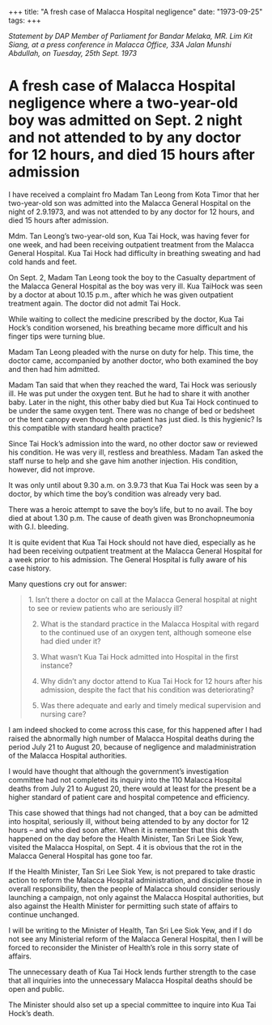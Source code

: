 +++ 
title: "A fresh case of Malacca Hospital negligence"
date: "1973-09-25"
tags:
+++

_Statement by DAP Member of Parliament for Bandar Melaka, MR. Lim Kit Siang, at a press conference in Malacca Office, 33A Jalan Munshi Abdullah, on Tuesday, 25th Sept. 1973_
	
# A fresh case of Malacca Hospital negligence where a two-year-old boy was admitted on Sept. 2 night and not attended to by any doctor for 12 hours, and died 15 hours after admission

I have received a complaint fro Madam Tan Leong from Kota Timor that her two-year-old son was admitted into the Malacca General Hospital on the night of 2.9.1973, and was not attended to by any doctor for 12 hours, and died 15 hours after admission.

Mdm. Tan Leong’s two-year-old son, Kua Tai Hock, was having fever for one week, and had been receiving outpatient treatment from the Malacca General Hospital. Kua Tai Hock had difficulty in breathing sweating and had cold hands and feet.

On Sept. 2, Madam Tan Leong took the boy to the Casualty department of the Malacca General Hospital as the boy was very ill. Kua TaiHock was seen by a doctor at about 10.15 p.m., after which he was given outpatient treatment again. The doctor did not admit Tai Hock.</u>

While waiting to collect the medicine prescribed by the doctor, Kua Tai Hock’s condition worsened, his breathing became more difficult and his finger tips were turning blue.

Madam Tan Leong pleaded with the nurse on duty for help. This time, the doctor came, accompanied by another doctor, who both examined the boy and then had him admitted.

Madam Tan said that when they reached the ward, Tai Hock was seriously ill. He was put under the oxygen tent. But he had to share it with another baby. Later in the night, this other baby died but Kua Tai Hock continued to be under the same oxygen tent. There was no change of bed or bedsheet or the tent canopy even though one patient has just died. Is this hygienic? Is this compatible with standard health practice?

Since Tai Hock’s admission into the ward, no other doctor saw or reviewed his condition. He was very ill, restless and breathless. Madam Tan asked the staff nurse to help and she gave him another injection. His condition, however, did not improve.

It was only until about 9.30 a.m. on 3.9.73 that Kua Tai Hock was seen by a doctor, by which time the boy’s condition was already very bad.

There was a heroic attempt to save the boy’s life, but to no avail. The boy died at about 1.30 p.m. The cause of death given was Bronchopneumonia with G.I. bleeding.

It is quite evident that Kua Tai Hock should not have died, especially as he had been receiving outpatient treatment at the Malacca General Hospital for a week prior to his admission. The General Hospital is fully aware of his case history.

Many questions cry out for answer:



<blockquote>1.	Isn’t there a doctor on call at the Malacca General hospital at night to see or review patients who are seriously ill?

2.	What is the standard practice in the Malacca Hospital with regard to the continued use of an oxygen tent, although someone else had died under it?

3.	What wasn’t Kua Tai Hock admitted into Hospital in the first instance?

4.	Why didn’t any doctor attend to Kua Tai Hock for 12 hours after his admission, despite the fact that his condition was deteriorating?

5.	Was there adequate and early and timely medical supervision and nursing care?</blockquote>



I am indeed shocked to come across this case, for this happened after I had raised the abnormally high number of Malacca Hospital deaths during the period July 21 to August 20, because of negligence and maladministration of the Malacca Hospital authorities.

I would have thought that although the government’s investigation committee had not completed its inquiry into the 110 Malacca Hospital deaths from July 21 to August 20, there would at least for the present be a higher standard of patient care and hospital competence and efficiency.

This case showed that things had not changed, that a boy can be admitted into hospital, seriously ill, without being attended to by any doctor for 12 hours – and who died soon after. When it is remember that this death happened on the day before the Health Minister, Tan Sri Lee Siok Yew, visited the Malacca Hospital, on Sept. 4 it is obvious that the rot in the Malacca General Hospital has gone too far.

If the Health Minister, Tan Sri Lee Siok Yew, is not prepared to take drastic action to reform the Malacca Hospital administration, and discipline those in overall responsibility, then the people of Malacca should consider seriously launching a campaign, not only against the Malacca Hospital authorities, but also against the Health Minister for permitting such state of affairs to continue unchanged.

I will be writing to the Minister of Health, Tan Sri Lee Siok Yew, and if I do not see any Ministerial reform of the Malacca General Hospital, then I will be forced to reconsider the Minister of Health’s role in this sorry state of affairs.

The unnecessary death of Kua Tai Hock lends further strength to the case that all inquiries into the unnecessary Malacca Hospital deaths should be open and public.

The Minister should also set up a special committee to inquire into Kua Tai Hock’s death.
 
